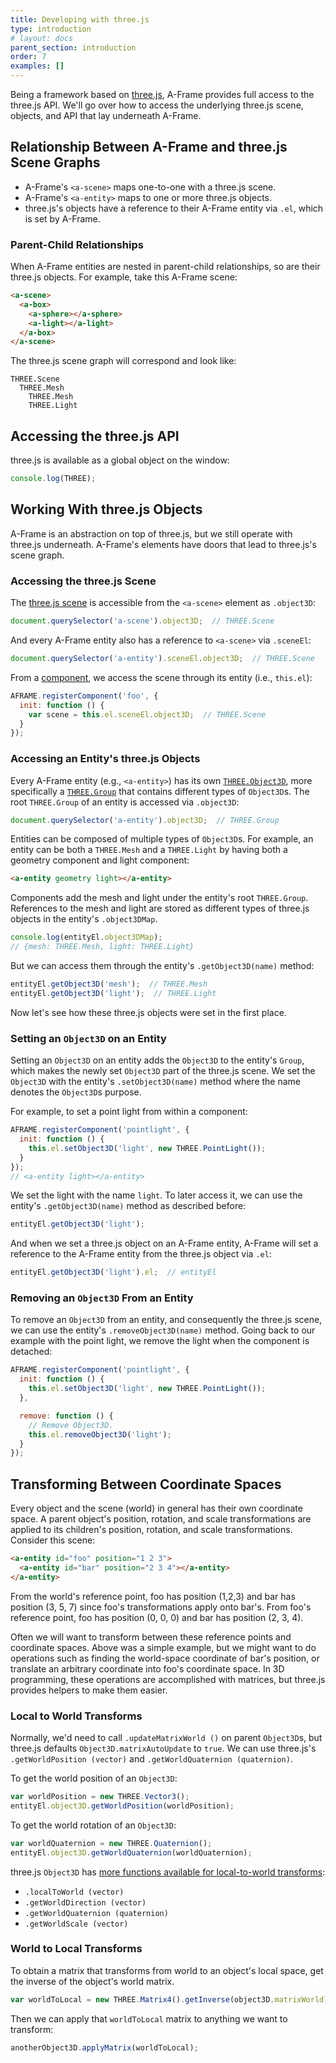 ```yaml
---
title: Developing with three.js
type: introduction
# layout: docs
parent_section: introduction
order: 7
examples: []
---
```


[three.js]: http://threejs.org

Being a framework based on [three.js], A-Frame provides full access to the
three.js API. We'll go over how to access the underlying three.js scene,
objects, and API that lay underneath A-Frame.

<!-- toc -->

## Relationship Between A-Frame and three.js Scene Graphs

- A-Frame's `<a-scene>` maps one-to-one with a three.js scene.
- A-Frame's `<a-entity>` maps to one or more three.js objects.
- three.js's objects have a reference to their A-Frame entity via `.el`, which is
set by A-Frame.

### Parent-Child Relationships

When A-Frame entities are nested in parent-child relationships, so are their
three.js objects. For example, take this A-Frame scene:

```html
<a-scene>
  <a-box>
    <a-sphere></a-sphere>
    <a-light></a-light>
  </a-box>
</a-scene>
```

The three.js scene graph will correspond and look like:

```
THREE.Scene
  THREE.Mesh
    THREE.Mesh
    THREE.Light
```

## Accessing the three.js API

three.js is available as a global object on the window:

```js
console.log(THREE);
```

## Working With three.js Objects

A-Frame is an abstraction on top of three.js, but we still operate with
three.js underneath. A-Frame's elements have doors that lead to three.js's
scene graph.

### Accessing the three.js Scene

[scene]: https://threejs.org/docs/#api/scenes/Scene

The [three.js scene][scene] is accessible from the `<a-scene>` element as `.object3D`:

```js
document.querySelector('a-scene').object3D;  // THREE.Scene
```

And every A-Frame entity also has a reference to `<a-scene>` via `.sceneEl`:

```js
document.querySelector('a-entity').sceneEl.object3D;  // THREE.Scene
```

[component]: ../core/component.md

From a [component][component], we access the scene through its entity
(i.e., `this.el`):

```js
AFRAME.registerComponent('foo', {
  init: function () {
    var scene = this.el.sceneEl.object3D;  // THREE.Scene
  }
});
```

### Accessing an Entity's three.js Objects

[group]: https://threejs.org/docs/#api/objects/Group
[object3d]: https://threejs.org/docs/#api/core/Object3D

Every A-Frame entity (e.g., `<a-entity>`) has its own
[`THREE.Object3D`][object3d], more specifically a [`THREE.Group`][group] that
contains different types of `Object3D`s. The root `THREE.Group` of an entity is
accessed via `.object3D`:

```js
document.querySelector('a-entity').object3D;  // THREE.Group
```

[entity]: ../core/entity.md

Entities can be composed of multiple types of `Object3D`s. For example,
an entity can be both a `THREE.Mesh` and a `THREE.Light` by having both
a geometry component and light component:

```html
<a-entity geometry light></a-entity>
```

Components add the mesh and light under the entity's root `THREE.Group`.
References to the mesh and light are stored as different types of three.js
objects in the entity's `.object3DMap`.

```js
console.log(entityEl.object3DMap);
// {mesh: THREE.Mesh, light: THREE.Light}
```

But we can access them through the entity's `.getObject3D(name)` method:

```js
entityEl.getObject3D('mesh');  // THREE.Mesh
entityEl.getObject3D('light');  // THREE.Light
```

Now let's see how these three.js objects were set in the first place.

### Setting an `Object3D` on an Entity

Setting an `Object3D` on an entity adds the `Object3D` to the entity's `Group`,
which makes the newly set `Object3D` part of the three.js scene. We set the
`Object3D` with the entity's `.setObject3D(name)` method where the name
denotes the `Object3D`s purpose.

For example, to set a point light from within a component:

```js
AFRAME.registerComponent('pointlight', {
  init: function () {
    this.el.setObject3D('light', new THREE.PointLight());
  }
});
// <a-entity light></a-entity>
```

We set the light with the name `light`. To later access it, we can use the
entity's `.getObject3D(name)` method as described before:

```js
entityEl.getObject3D('light');
```

And when we set a three.js object on an A-Frame entity, A-Frame will set a
reference to the A-Frame entity from the three.js object via `.el`:

```js
entityEl.getObject3D('light').el;  // entityEl
```

### Removing an `Object3D` From an Entity

To remove an `Object3D` from an entity, and consequently the three.js scene, we
can use the entity's `.removeObject3D(name)` method. Going back to our example
with the point light, we remove the light when the component is detached:

```js
AFRAME.registerComponent('pointlight', {
  init: function () {
    this.el.setObject3D('light', new THREE.PointLight());
  },

  remove: function () {
    // Remove Object3D.
    this.el.removeObject3D('light');
  }
});
```

## Transforming Between Coordinate Spaces

Every object and the scene (world) in general has their own coordinate space. A
parent object's position, rotation, and scale transformations are applied to
its children's position, rotation, and scale transformations. Consider this scene:

```html
<a-entity id="foo" position="1 2 3">
  <a-entity id="bar" position="2 3 4"></a-entity>
</a-entity>
```

From the world's reference point, foo has position (1,2,3) and bar has position
(3, 5, 7) since foo's transformations apply onto bar's. From foo's reference
point, foo has position (0, 0, 0) and bar has position (2, 3, 4).

Often we will want to transform between these reference points and coordinate
spaces. Above was a simple example, but we might want to do operations such as
finding the world-space coordinate of bar's position, or translate an arbitrary
coordinate into foo's coordinate space. In 3D programming, these operations are
accomplished with matrices, but three.js provides helpers to make them easier.

### Local to World Transforms

Normally, we'd need to call `.updateMatrixWorld ()` on parent `Object3D`s, but
three.js defaults `Object3D.matrixAutoUpdate` to `true`. We can use three.js's
`.getWorldPosition (vector)` and `.getWorldQuaternion (quaternion)`.

To get the world position of an `Object3D`:

```js
var worldPosition = new THREE.Vector3();
entityEl.object3D.getWorldPosition(worldPosition);
```

To get the world rotation of an `Object3D`:

```js
var worldQuaternion = new THREE.Quaternion();
entityEl.object3D.getWorldQuaternion(worldQuaternion);
```

three.js `Object3D` has [more functions available for local-to-world transforms][object3d]:

- `.localToWorld (vector)`
- `.getWorldDirection (vector)`
- `.getWorldQuaternion (quaternion)`
- `.getWorldScale (vector)`

### World to Local Transforms

To obtain a matrix that transforms from world to an object's local space, get
the inverse of the object's world matrix.

```js
var worldToLocal = new THREE.Matrix4().getInverse(object3D.matrixWorld)
```

Then we can apply that `worldToLocal` matrix to anything we want to transform:

```js
anotherObject3D.applyMatrix(worldToLocal);
```
